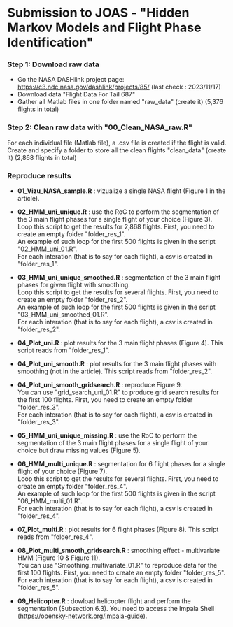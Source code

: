 # Submission to JOAS - "Hidden Markov Models and Flight Phase Identification" 

### Step 1: Download raw data 

- Go the NASA DASHlink project page: https://c3.ndc.nasa.gov/dashlink/projects/85/ (last check : 2023/11/17)
- Download data "Flight Data For Tail 687" 
- Gather all Matlab files in one folder named "raw_data" (create it) (5,376 flights in total)

### Step 2: Clean raw data with "00_Clean_NASA_raw.R"

For each individual file (Matlab file), a .csv file is created if the flight is valid. 
Create and specify a folder to store all the clean flights "clean_data" (create it) (2,868 flights in total)

### Reproduce results

- **01_Vizu_NASA_sample.R** : vizualize a single NASA flight (Figure 1 in the article).    
  
- **02_HMM_uni_unique.R** : use the RoC to perform the segmentation of the 3 main flight phases for a single flight of your choice (Figure 3).        
  Loop this script to get the results for 2,868 flights. First, you need to create an empty folder "folder_res_1".   
  An example of such loop for the first 500 flights is given in the script "02_HMM_uni_01.R".  
  For each interation (that is to say for each flight), a csv is created in "folder_res_1".  
  
- **03_HMM_uni_unique_smoothed.R** : segmentation of the 3 main flight phases for given flight with smoothing.    
  Loop this script to get the results for several flights. First, you need to create an empty folder "folder_res_2".     
  An example of such loop for the first 500 flights is given in the script "03_HMM_uni_smoothed_01.R".     
  For each interation (that is to say for each flight), a csv is created in "folder_res_2".  
    
- **04_Plot_uni.R** : plot results for the 3 main flight phases (Figure 4). This script reads from "folder_res_1".   

- **04_Plot_uni_smooth.R** : plot results for the 3 main flight phases with smoothing (not in the article). This script reads from "folder_res_2".    

- **04_Plot_uni_smooth_gridsearch.R** : reproduce Figure 9.  
  You can use "grid_search_uni_01.R" to produce grid search results for the first 100 flights. First, you need to create an empty folder "folder_res_3".  
  For each interation (that is to say for each flight), a csv is created in "folder_res_3".    
 
- **05_HMM_uni_unique_missing.R** : use the RoC to perform the segmentation of the 3 main flight phases for a single flight of your choice but draw missing values (Figure 5).  
    
- **06_HMM_multi_unique.R** : segmentation for 6 flight phases for a single flight of your choice (Figure 7).     
  Loop this script to get the results for several flights. First, you need to create an empty folder "folder_res_4".       
  An example of such loop for the first 500 flights is given in the script "06_HMM_multi_01.R".      
  For each interation (that is to say for each flight), a csv is created in "folder_res_4".  
  
- **07_Plot_multi.R** : plot results for 6 flight phases (Figure 8). This script reads from "folder_res_4".     
    
- **08_Plot_multi_smooth_gridsearch.R** : smoothing effect - multivariate HMM (Figure 10 & Figure 11).  
  You can use "Smoothing_multivariate_01.R" to reproduce data for the first 100 flights. First, you need to create an empty folder "folder_res_5".
  For each interation (that is to say for each flight), a csv is created in "folder_res_5".  
  
- **09_Helicopter.R** : dowload helicopter flight and perform the segmentation (Subsection 6.3). You need to access the Impala Shell (https://opensky-network.org/impala-guide).         
